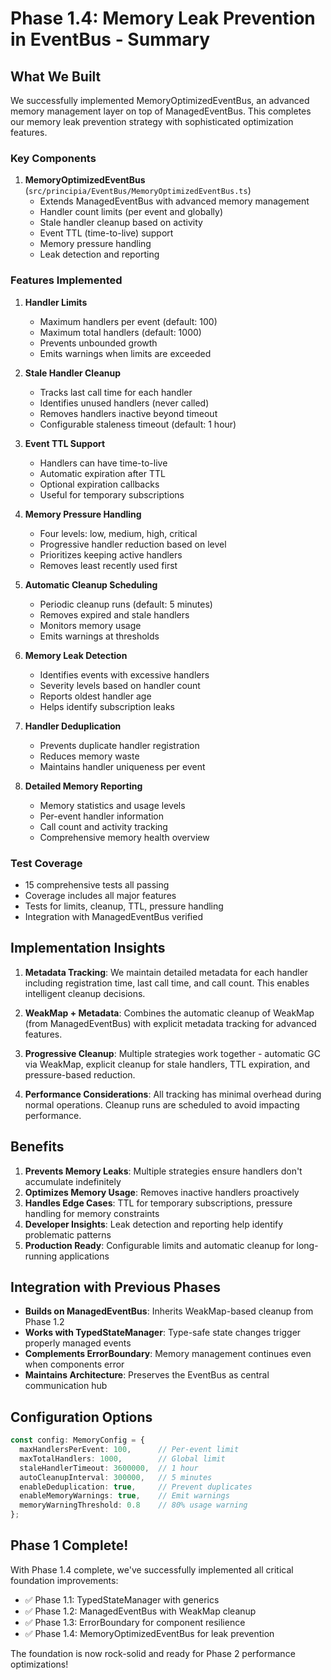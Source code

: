 # Phase 1.4: Memory Leak Prevention in EventBus - Summary

## What We Built

We successfully implemented MemoryOptimizedEventBus, an advanced memory management layer on top of ManagedEventBus. This completes our memory leak prevention strategy with sophisticated optimization features.

### Key Components

1. **MemoryOptimizedEventBus** (`src/principia/EventBus/MemoryOptimizedEventBus.ts`)
   - Extends ManagedEventBus with advanced memory management
   - Handler count limits (per event and globally)
   - Stale handler cleanup based on activity
   - Event TTL (time-to-live) support
   - Memory pressure handling
   - Leak detection and reporting

### Features Implemented

1. **Handler Limits**
   - Maximum handlers per event (default: 100)
   - Maximum total handlers (default: 1000)
   - Prevents unbounded growth
   - Emits warnings when limits are exceeded

2. **Stale Handler Cleanup**
   - Tracks last call time for each handler
   - Identifies unused handlers (never called)
   - Removes handlers inactive beyond timeout
   - Configurable staleness timeout (default: 1 hour)

3. **Event TTL Support**
   - Handlers can have time-to-live
   - Automatic expiration after TTL
   - Optional expiration callbacks
   - Useful for temporary subscriptions

4. **Memory Pressure Handling**
   - Four levels: low, medium, high, critical
   - Progressive handler reduction based on level
   - Prioritizes keeping active handlers
   - Removes least recently used first

5. **Automatic Cleanup Scheduling**
   - Periodic cleanup runs (default: 5 minutes)
   - Removes expired and stale handlers
   - Monitors memory usage
   - Emits warnings at thresholds

6. **Memory Leak Detection**
   - Identifies events with excessive handlers
   - Severity levels based on handler count
   - Reports oldest handler age
   - Helps identify subscription leaks

7. **Handler Deduplication**
   - Prevents duplicate handler registration
   - Reduces memory waste
   - Maintains handler uniqueness per event

8. **Detailed Memory Reporting**
   - Memory statistics and usage levels
   - Per-event handler information
   - Call count and activity tracking
   - Comprehensive memory health overview

### Test Coverage

- 15 comprehensive tests all passing
- Coverage includes all major features
- Tests for limits, cleanup, TTL, pressure handling
- Integration with ManagedEventBus verified

## Implementation Insights

1. **Metadata Tracking**: We maintain detailed metadata for each handler including registration time, last call time, and call count. This enables intelligent cleanup decisions.

2. **WeakMap + Metadata**: Combines the automatic cleanup of WeakMap (from ManagedEventBus) with explicit metadata tracking for advanced features.

3. **Progressive Cleanup**: Multiple strategies work together - automatic GC via WeakMap, explicit cleanup for stale handlers, TTL expiration, and pressure-based reduction.

4. **Performance Considerations**: All tracking has minimal overhead during normal operations. Cleanup runs are scheduled to avoid impacting performance.

## Benefits

1. **Prevents Memory Leaks**: Multiple strategies ensure handlers don't accumulate indefinitely
2. **Optimizes Memory Usage**: Removes inactive handlers proactively
3. **Handles Edge Cases**: TTL for temporary subscriptions, pressure handling for memory constraints
4. **Developer Insights**: Leak detection and reporting help identify problematic patterns
5. **Production Ready**: Configurable limits and automatic cleanup for long-running applications

## Integration with Previous Phases

- **Builds on ManagedEventBus**: Inherits WeakMap-based cleanup from Phase 1.2
- **Works with TypedStateManager**: Type-safe state changes trigger properly managed events
- **Complements ErrorBoundary**: Memory management continues even when components error
- **Maintains Architecture**: Preserves the EventBus as central communication hub

## Configuration Options

```typescript
const config: MemoryConfig = {
  maxHandlersPerEvent: 100,      // Per-event limit
  maxTotalHandlers: 1000,        // Global limit
  staleHandlerTimeout: 3600000,  // 1 hour
  autoCleanupInterval: 300000,   // 5 minutes
  enableDeduplication: true,     // Prevent duplicates
  enableMemoryWarnings: true,    // Emit warnings
  memoryWarningThreshold: 0.8    // 80% usage warning
};
```

## Phase 1 Complete!

With Phase 1.4 complete, we've successfully implemented all critical foundation improvements:
- ✅ Phase 1.1: TypedStateManager with generics
- ✅ Phase 1.2: ManagedEventBus with WeakMap cleanup
- ✅ Phase 1.3: ErrorBoundary for component resilience
- ✅ Phase 1.4: MemoryOptimizedEventBus for leak prevention

The foundation is now rock-solid and ready for Phase 2 performance optimizations!